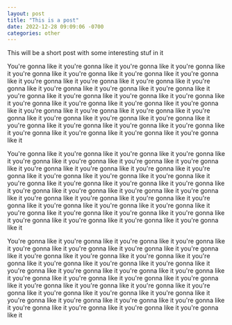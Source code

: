 ```yaml
---
layout: post
title: "This is a post"
date: 2022-12-28 09:09:06 -0700
categories: other
---
```


This will be a short post with some interesting stuf in it

You're gonna like it you're gonna like it you're gonna like it you're gonna like it you're gonna like it you're gonna like it you're gonna like it you're gonna like it you're gonna like it you're gonna like it you're gonna like it you're gonna like it you're gonna like it you're gonna like it you're gonna like it you're gonna like it you're gonna like it you're gonna like it you're gonna like it you're gonna like it you're gonna like it you're gonna like it you're gonna like it you're gonna like it you're gonna like it you're gonna like it you're gonna like it you're gonna like it you're gonna like it you're gonna like it you're gonna like it you're gonna like it you're gonna like it you're gonna like it you're gonna like it you're gonna like it you're gonna like it you're gonna like it

You're gonna like it you're gonna like it you're gonna like it you're gonna like it you're gonna like it you're gonna like it you're gonna like it you're gonna like it you're gonna like it you're gonna like it you're gonna like it you're gonna like it you're gonna like it you're gonna like it you're gonna like it you're gonna like it you're gonna like it you're gonna like it you're gonna like it you're gonna like it you're gonna like it you're gonna like it you're gonna like it you're gonna like it you're gonna like it you're gonna like it you're gonna like it you're gonna like it you're gonna like it you're gonna like it you're gonna like it you're gonna like it you're gonna like it you're gonna like it you're gonna like it you're gonna like it you're gonna like it you're gonna like it

You're gonna like it you're gonna like it you're gonna like it you're gonna like it you're gonna like it you're gonna like it you're gonna like it you're gonna like it you're gonna like it you're gonna like it you're gonna like it you're gonna like it you're gonna like it you're gonna like it you're gonna like it you're gonna like it you're gonna like it you're gonna like it you're gonna like it you're gonna like it you're gonna like it you're gonna like it you're gonna like it you're gonna like it you're gonna like it you're gonna like it you're gonna like it you're gonna like it you're gonna like it you're gonna like it you're gonna like it you're gonna like it you're gonna like it you're gonna like it you're gonna like it you're gonna like it you're gonna like it you're gonna like it
